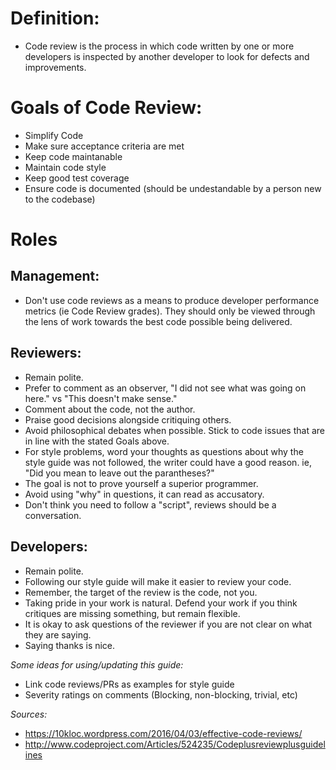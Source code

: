 # Definition:

* Code review is the process in which code written by one or more developers is inspected by another developer to look for defects and improvements.

# Goals of Code Review:

* Simplify Code
* Make sure acceptance criteria are met
* Keep code maintanable
* Maintain code style
* Keep good test coverage
* Ensure code is documented (should be undestandable by a person new to the codebase)

# Roles

## Management:

* Don't use code reviews as a means to produce developer performance metrics (ie Code Review grades).  They should only be viewed through the lens of work towards the best code possible being delivered.

## Reviewers:

* Remain polite.
* Prefer to comment as an observer, "I did not see what was going on here." vs "This doesn't make sense."
* Comment about the code, not the author.
* Praise good decisions alongside critiquing others.
* Avoid philosophical debates when possible.  Stick to code issues that are in line with the stated Goals above.
* For style problems, word your thoughts as questions about why the style guide was not followed, the writer could have a good reason. ie, "Did you mean to leave out the parantheses?"
* The goal is not to prove yourself a superior programmer.
* Avoid using "why" in questions, it can read as accusatory.
* Don't think you need to follow a "script", reviews should be a conversation.

## Developers:

* Remain polite.
* Following our style guide will make it easier to review your code.
* Remember, the target of the review is the code, not you.
* Taking pride in your work is natural.  Defend your work if you think critiques are missing something, but remain flexible.
* It is okay to ask questions of the reviewer if you are not clear on what they are saying.
* Saying thanks is nice.


*Some ideas for using/updating this guide:*
+ Link code reviews/PRs as examples for style guide
+ Severity ratings on comments (Blocking, non-blocking, trivial, etc)

*Sources:*
+ https://10kloc.wordpress.com/2016/04/03/effective-code-reviews/
+ http://www.codeproject.com/Articles/524235/Codeplusreviewplusguidelines
